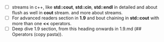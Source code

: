 - [ ] streams in c++, like **std::cout**,  **std::cin**, **std::endl** in detailed and about flush as well in **cout** stream. and more about streams.
- [ ] For advanced readers section in **1.9** and bout chaining in **std::cout** with more than one **<<** operators.
- [ ] Deep dive 1.9 section, from this heading onwards in 1.9.md (## Operators (copy pasta)).
